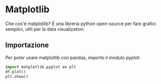 # Matplotlib
Che cos'è matplotlib? È una libreria python open-source per fare grafici semplici, utili per la data visualization. 

## Importazione 
Per poter usare matplotlib con pandas, importo il modulo pyplot:
```python
import matplotlib.pyplot as plt
df.plot()
plt.show()
```


